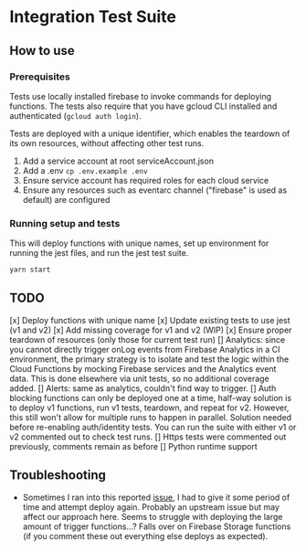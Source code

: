 # Integration Test Suite

## How to use

### Prerequisites

Tests use locally installed firebase to invoke commands for deploying functions.
The tests also require that you have gcloud CLI installed and authenticated
(`gcloud auth login`).

Tests are deployed with a unique identifier, which enables the teardown of its own resources, without affecting other test runs.

1. Add a service account at root serviceAccount.json
2. Add a .env `cp .env.example .env`
3. Ensure service account has required roles for each cloud service
4. Ensure any resources such as eventarc channel ("firebase" is used as default) are configured

### Running setup and tests

This will deploy functions with unique names, set up environment for running the jest files, and run the jest test suite.

```bash
yarn start
```

## TODO

[x] Deploy functions with unique name
[x] Update existing tests to use jest (v1 and v2)
[x] Add missing coverage for v1 and v2 (WIP)
[x] Ensure proper teardown of resources (only those for current test run)
[] Analytics: since you cannot directly trigger onLog events from Firebase Analytics in a CI environment, the primary strategy is to isolate and test the logic within the Cloud Functions by mocking Firebase services and the Analytics event data. This is done elsewhere via unit tests, so no additional coverage added.
[] Alerts: same as analytics, couldn't find way to trigger.
[] Auth blocking functions can only be deployed one at a time, half-way solution is to deploy v1 functions, run v1 tests, teardown, and repeat for v2. However, this still won't allow for multiple runs to happen in parallel. Solution needed before re-enabling auth/identity tests. You can run the suite with either v1 or v2 commented out to check test runs.
[] Https tests were commented out previously, comments remain as before
[] Python runtime support

## Troubleshooting

- Sometimes I ran into this reported [issue](https://github.com/firebase/firebase-tools/issues/793), I had to give it some period of time and attempt deploy again. Probably an upstream issue but may affect our approach here. Seems to struggle with deploying the large amount of trigger functions...? Falls over on Firebase Storage functions (if you comment these out everything else deploys as expected).
